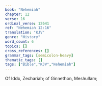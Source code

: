 ```yaml
---
book: "Nehemiah"
chapter: 12
verse: 16
ordinal_verse: 12641
ref: "Nehemiah 12:16"
translation: "KJV"
genre: "History"
word_count: 6
topics: []
cross_references: []
grammar_tags: [semicolon-heavy]
thematic_tags: []
tags: ["Bible","KJV","Nehemiah"]
---
```

Of Iddo, Zechariah; of Ginnethon, Meshullam;
